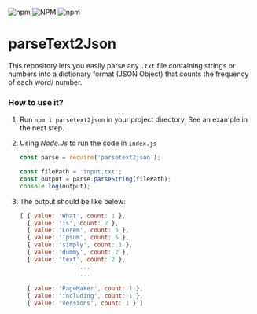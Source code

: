 ![npm](https://img.shields.io/npm/v/parsetext2json) ![NPM](https://img.shields.io/npm/l/parsetext2json) ![npm](https://img.shields.io/npm/dy/parsetext2json)
# parseText2Json

This repository lets you easily parse any `.txt` file containing strings or numbers into a dictionary format (JSON Object) that counts the frequency of each word/ number.

### How to use it?

1. Run `npm i parsetext2json` in your project directory. See an example in the next step.

2. Using *Node.Js* to run the code in `index.js`

   ```javascript
   const parse = require('parsetext2json');
   
   const filePath = 'input.txt';
   const output = parse.parseString(filePath);
   console.log(output);
   ```

3. The output should be like below:

   ```javascript
   [ { value: 'What', count: 1 },
     { value: 'is', count: 2 },
     { value: 'Lorem', count: 5 },
     { value: 'Ipsum', count: 5 },
     { value: 'simply', count: 1 },
     { value: 'dummy', count: 2 },
     { value: 'text', count: 2 },
    				...
    				...
    				...
     { value: 'PageMaker', count: 1 },
     { value: 'including', count: 1 },
     { value: 'versions', count: 1 } ]
   ```

